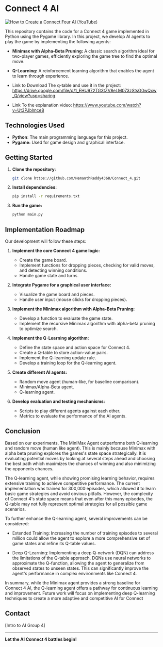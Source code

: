 # Connect 4 AI

[![How to Create a Connect Four AI (YouTube)](https://img.youtube.com/vi/Ut3PJblmce8/0.jpg)](https://www.youtube.com/watch?v=Ut3PJblmce8)

This repository contains the code for a Connect 4 game implemented in Python using the Pygame library. In this project, we develop AI agents to play the game by implementing the following agents:

*   **Minimax with Alpha-Beta Pruning:** A classic search algorithm ideal for two-player games, efficiently exploring the game tree to find the optimal move.
*   **Q-Learning:** A reinforcement learning algorithm that enables the agent to learn through experience.

* Link to Download The q-table and use it in the project: https://drive.google.com/file/d/1_EHU972TG3tZV8eLM073zStsG0wQxw_Q/view?usp=sharing

* Link To the explanation video: https://www.youtube.com/watch?v=Ut3PJblmce8

## Technologies Used

*   **Python:** The main programming language for this project.
*   **Pygame:** Used for game design and graphical interface.

## Getting Started

1.  **Clone the repository:**

    ```bash
    git clone https://github.com/HemanthReddy4368/Connect_4.git
    ```

2.  **Install dependencies:**

    ```bash
    pip install -r requirements.txt
    ```

3.  **Run the game:**

    ```bash
    python main.py
    ```

## Implementation Roadmap

Our development will follow these steps:

1.  **Implement the core Connect 4 game logic:**

    *   Create the game board.
    *   Implement functions for dropping pieces, checking for valid moves, and detecting winning conditions.
    *   Handle game state and turns.

2.  **Integrate Pygame for a graphical user interface:**

    *   Visualize the game board and pieces.
    *   Handle user input (mouse clicks for dropping pieces).

3.  **Implement the Minimax algorithm with Alpha-Beta Pruning:**

    *   Develop a function to evaluate the game state.
    *   Implement the recursive Minimax algorithm with alpha-beta pruning to optimize search.

4.  **Implement the Q-Learning algorithm:**

    *   Define the state space and action space for Connect 4.
    *   Create a Q-table to store action-value pairs.
    *   Implement the Q-learning update rule.
    *   Develop a training loop for the Q-learning agent.

5.  **Create different AI agents:**

    *   Random move agent (human-like, for baseline comparison).
    *   Minimax/Alpha-Beta agent.
    *   Q-learning agent.

6.  **Develop evaluation and testing mechanisms:**

    *   Scripts to play different agents against each other.
    *   Metrics to evaluate the performance of the AI agents.

## Conclusion
Based on our experiments, The MiniMax Agent outperforms both Q-learning and random move (human like agent). This is mainly because Minimax with alpha beta pruning explores the games's state space strategically. It is evaluating potential moves by looking at several steps ahead and choosing the best path which maximizes the chances of winning and also minimizing the opponents chances.

The Q-learning agent, while showing promising learning behavior, requires extensive training to achieve competitive performance. The current implementation was trained for 300,000 episodes, which allowed it to learn basic game strategies and avoid obvious pitfalls. However, the complexity of Connect 4's state space means that even after this many episodes, the Q-table may not fully represent optimal strategies for all possible game scenarios.

To further enhance the Q-learning agent, several improvements can be considered:

* Extended Training: Increasing the number of training episodes to several million could allow the agent to explore a more comprehensive set of game states and refine its Q-table values.

* Deep Q-Learning: Implementing a deep Q-network (DQN) can address the limitations of the Q-table approach. DQNs use neural networks to approximate the Q-function, allowing the agent to generalize from observed states to unseen states. This can significantly improve the agent's performance in complex environments like Connect 4.

In summary, while the Minimax agent provides a strong baseline for Connect 4 AI, the Q-learning agent offers a pathway for continuous learning and improvement. Future work will focus on implementing deep Q-learning techniques to create a more adaptive and competitive AI for Connect

## Contact

[Intro to AI Group 4]

---

**Let the AI Connect 4 battles begin!**